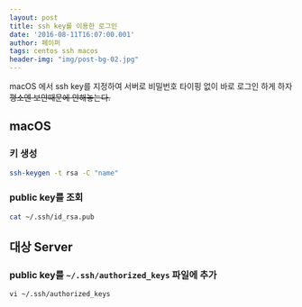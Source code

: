 ```yaml
---
layout: post
title: ssh key를 이용한 로그인
date: '2016-08-11T16:07:00.001'
author: 페이퍼
tags: centos ssh macos
header-img: "img/post-bg-02.jpg"
---
```


macOS 에서 ssh key를 지정하여 서버로 비밀번호 타이핑 없이 바로 로그인 하게 하자  
~~평소엔 보안때문에 안해놓는다.~~ 

## macOS
### 키 생성
```bash
ssh-keygen -t rsa -C "name"
```

### public key를 조회
```bash
cat ~/.ssh/id_rsa.pub
```

## 대상 Server
### public key를 `~/.ssh/authorized_keys` 파일에 추가
```
vi ~/.ssh/authorized_keys
```




